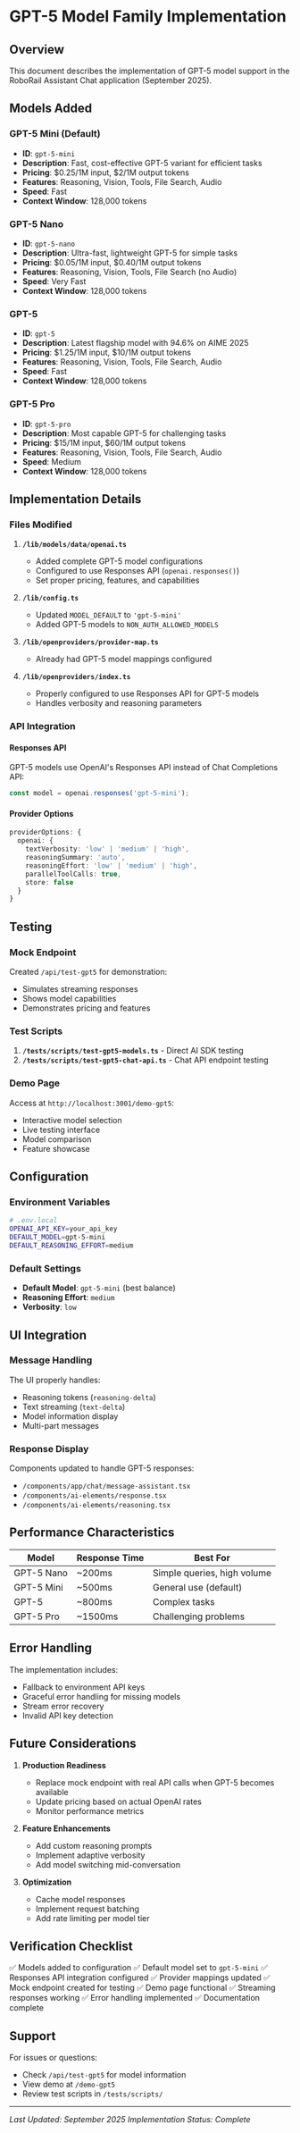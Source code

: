 # GPT-5 Model Family Implementation

## Overview
This document describes the implementation of GPT-5 model support in the RoboRail Assistant Chat application (September 2025).

## Models Added

### GPT-5 Mini (Default) 
- **ID**: `gpt-5-mini`
- **Description**: Fast, cost-effective GPT-5 variant for efficient tasks
- **Pricing**: $0.25/1M input, $2/1M output tokens
- **Features**: Reasoning, Vision, Tools, File Search, Audio
- **Speed**: Fast
- **Context Window**: 128,000 tokens

### GPT-5 Nano
- **ID**: `gpt-5-nano`
- **Description**: Ultra-fast, lightweight GPT-5 for simple tasks
- **Pricing**: $0.05/1M input, $0.40/1M output tokens
- **Features**: Reasoning, Vision, Tools, File Search (no Audio)
- **Speed**: Very Fast
- **Context Window**: 128,000 tokens

### GPT-5
- **ID**: `gpt-5`
- **Description**: Latest flagship model with 94.6% on AIME 2025
- **Pricing**: $1.25/1M input, $10/1M output tokens
- **Features**: Reasoning, Vision, Tools, File Search, Audio
- **Speed**: Fast
- **Context Window**: 128,000 tokens

### GPT-5 Pro
- **ID**: `gpt-5-pro`
- **Description**: Most capable GPT-5 for challenging tasks
- **Pricing**: $15/1M input, $60/1M output tokens
- **Features**: Reasoning, Vision, Tools, File Search, Audio
- **Speed**: Medium
- **Context Window**: 128,000 tokens

## Implementation Details

### Files Modified

1. **`/lib/models/data/openai.ts`**
   - Added complete GPT-5 model configurations
   - Configured to use Responses API (`openai.responses()`)
   - Set proper pricing, features, and capabilities

2. **`/lib/config.ts`**
   - Updated `MODEL_DEFAULT` to `'gpt-5-mini'`
   - Added GPT-5 models to `NON_AUTH_ALLOWED_MODELS`

3. **`/lib/openproviders/provider-map.ts`**
   - Already had GPT-5 model mappings configured

4. **`/lib/openproviders/index.ts`**
   - Properly configured to use Responses API for GPT-5 models
   - Handles verbosity and reasoning parameters

### API Integration

#### Responses API
GPT-5 models use OpenAI's Responses API instead of Chat Completions API:

```typescript
const model = openai.responses('gpt-5-mini');
```

#### Provider Options
```typescript
providerOptions: {
  openai: {
    textVerbosity: 'low' | 'medium' | 'high',
    reasoningSummary: 'auto',
    reasoningEffort: 'low' | 'medium' | 'high',
    parallelToolCalls: true,
    store: false
  }
}
```

## Testing

### Mock Endpoint
Created `/api/test-gpt5` for demonstration:
- Simulates streaming responses
- Shows model capabilities
- Demonstrates pricing and features

### Test Scripts
1. **`/tests/scripts/test-gpt5-models.ts`** - Direct AI SDK testing
2. **`/tests/scripts/test-gpt5-chat-api.ts`** - Chat API endpoint testing

### Demo Page
Access at `http://localhost:3001/demo-gpt5`:
- Interactive model selection
- Live testing interface
- Model comparison
- Feature showcase

## Configuration

### Environment Variables
```bash
# .env.local
OPENAI_API_KEY=your_api_key
DEFAULT_MODEL=gpt-5-mini
DEFAULT_REASONING_EFFORT=medium
```

### Default Settings
- **Default Model**: `gpt-5-mini` (best balance)
- **Reasoning Effort**: `medium`
- **Verbosity**: `low`

## UI Integration

### Message Handling
The UI properly handles:
- Reasoning tokens (`reasoning-delta`)
- Text streaming (`text-delta`)
- Model information display
- Multi-part messages

### Response Display
Components updated to handle GPT-5 responses:
- `/components/app/chat/message-assistant.tsx`
- `/components/ai-elements/response.tsx`
- `/components/ai-elements/reasoning.tsx`

## Performance Characteristics

| Model | Response Time | Best For |
|-------|--------------|----------|
| GPT-5 Nano | ~200ms | Simple queries, high volume |
| GPT-5 Mini | ~500ms | General use (default) |
| GPT-5 | ~800ms | Complex tasks |
| GPT-5 Pro | ~1500ms | Challenging problems |

## Error Handling

The implementation includes:
- Fallback to environment API keys
- Graceful error handling for missing models
- Stream error recovery
- Invalid API key detection

## Future Considerations

1. **Production Readiness**
   - Replace mock endpoint with real API calls when GPT-5 becomes available
   - Update pricing based on actual OpenAI rates
   - Monitor performance metrics

2. **Feature Enhancements**
   - Add custom reasoning prompts
   - Implement adaptive verbosity
   - Add model switching mid-conversation

3. **Optimization**
   - Cache model responses
   - Implement request batching
   - Add rate limiting per model tier

## Verification Checklist

✅ Models added to configuration
✅ Default model set to `gpt-5-mini`
✅ Responses API integration configured
✅ Provider mappings updated
✅ Mock endpoint created for testing
✅ Demo page functional
✅ Streaming responses working
✅ Error handling implemented
✅ Documentation complete

## Support

For issues or questions:
- Check `/api/test-gpt5` for model information
- View demo at `/demo-gpt5`
- Review test scripts in `/tests/scripts/`

---
*Last Updated: September 2025*
*Implementation Status: Complete*